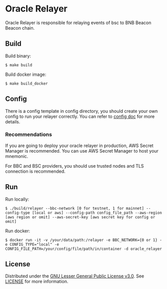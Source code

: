 # Oracle Relayer

Oracle Relayer is responsible for relaying events of bsc to BNB Beacon Beacon chain.

## Build

Build binary:

```shell script
$ make build
```

Build docker image:

```shell script
$ make build_docker
```

## Config

There is a config template in config directory, you should create your own config to run your relayer correctly. 
You can refer to [config doc](./docs/config.md) for more details.

### Recommendations
If you are going to deploy your oracle relayer in production, AWS Secret Manager is recommended. You can use AWS Secret
Manager to host your mnemonic. 

For BBC and BSC providers, you should use trusted nodes and TLS connection is recommended.

## Run

Run locally:

```shell script
$ ./build/relayer --bbc-network [0 for testnet, 1 for mainnet] --config-type [local or aws] --config-path config_file_path --aws-region [aws region or omit] --aws-secret-key [aws secret key for config or omit]
```

Run docker:
```shell script
$ docker run -it -v /your/data/path:/relayer -e BBC_NETWORK={0 or 1} -e CONFIG_TYPE="local" -e CONFIG_FILE_PATH=/your/config/file/path/in/container -d oracle_relayer
```

## License

Distributed under the [GNU Lesser General Public License v3.0](https://www.gnu.org/licenses/lgpl-3.0.en.html). See [LICENSE](LICENSE) for more information.
